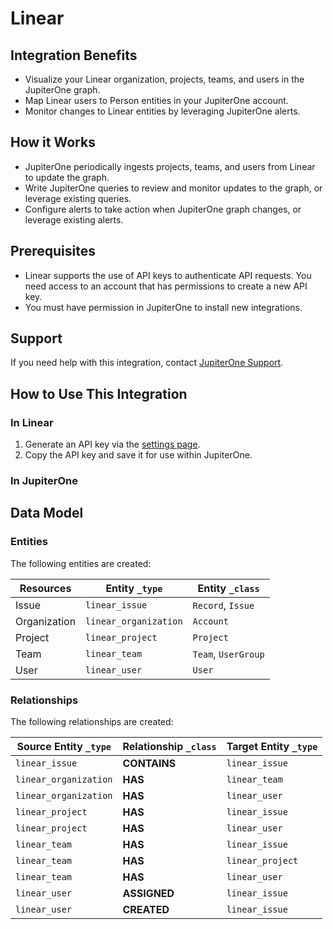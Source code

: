# Linear

## Integration Benefits

- Visualize your Linear organization, projects, teams, and users in the
  JupiterOne graph.
- Map Linear users to Person entities in your JupiterOne account.
- Monitor changes to Linear entities by leveraging JupiterOne alerts.

## How it Works

- JupiterOne periodically ingests projects, teams, and users from Linear to
  update the graph.
- Write JupiterOne queries to review and monitor updates to the graph, or
  leverage existing queries.
- Configure alerts to take action when JupiterOne graph changes, or leverage
  existing alerts.

## Prerequisites

- Linear supports the use of API keys to authenticate API requests. You need
  access to an account that has permissions to create a new API key.
- You must have permission in JupiterOne to install new integrations.

## Support

If you need help with this integration, contact
[JupiterOne Support](https://support.jupiterone.io/).

## How to Use This Integration

### In Linear

1. Generate an API key via the [settings page](https://linear.app/settings/api).
1. Copy the API key and save it for use within JupiterOne.

### In JupiterOne

<!-- TODO! -->

<!-- {J1_DOCUMENTATION_MARKER_START} -->
<!--
********************************************************************************
NOTE: ALL OF THE FOLLOWING DOCUMENTATION IS GENERATED USING THE
"j1-integration document" COMMAND. DO NOT EDIT BY HAND! PLEASE SEE THE DEVELOPER
DOCUMENTATION FOR USAGE INFORMATION:

https://github.com/JupiterOne/sdk/blob/main/docs/integrations/development.md
********************************************************************************
-->

## Data Model

### Entities

The following entities are created:

| Resources    | Entity `_type`        | Entity `_class`     |
| ------------ | --------------------- | ------------------- |
| Issue        | `linear_issue`        | `Record`, `Issue`   |
| Organization | `linear_organization` | `Account`           |
| Project      | `linear_project`      | `Project`           |
| Team         | `linear_team`         | `Team`, `UserGroup` |
| User         | `linear_user`         | `User`              |

### Relationships

The following relationships are created:

| Source Entity `_type` | Relationship `_class` | Target Entity `_type` |
| --------------------- | --------------------- | --------------------- |
| `linear_issue`        | **CONTAINS**          | `linear_issue`        |
| `linear_organization` | **HAS**               | `linear_team`         |
| `linear_organization` | **HAS**               | `linear_user`         |
| `linear_project`      | **HAS**               | `linear_issue`        |
| `linear_project`      | **HAS**               | `linear_user`         |
| `linear_team`         | **HAS**               | `linear_issue`        |
| `linear_team`         | **HAS**               | `linear_project`      |
| `linear_team`         | **HAS**               | `linear_user`         |
| `linear_user`         | **ASSIGNED**          | `linear_issue`        |
| `linear_user`         | **CREATED**           | `linear_issue`        |

<!--
********************************************************************************
END OF GENERATED DOCUMENTATION AFTER BELOW MARKER
********************************************************************************
-->
<!-- {J1_DOCUMENTATION_MARKER_END} -->

